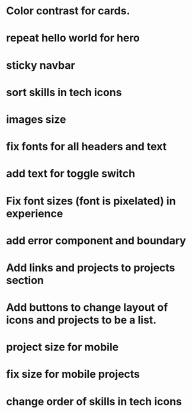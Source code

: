 # Color contrast for cards.

# repeat hello world for hero

# sticky navbar

# sort skills in tech icons

# images size

# fix fonts for all headers and text

# add text for toggle switch

# Fix font sizes (font is pixelated) in experience

# add error component and boundary

# Add links and projects to projects section

# Add buttons to change layout of icons and projects to be a list.

# project size for mobile

# fix size for mobile projects

# change order of skills in tech icons
